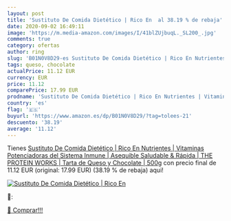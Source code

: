 ```yaml
---
layout: post
title: 'Sustituto De Comida Dietético | Rico En  al 38.19 % de rebaja'
date: 2020-09-02 16:49:11
image: 'https://m.media-amazon.com/images/I/41blZUjbuqL._SL200_.jpg'
comments: true
category: ofertas
author: ring
slug: 'B01N0V8D29-es Sustituto De Comida Dietético | Rico En Nutrientes |...'
tags: queso, chocolate
actualPrice: 11.12 EUR
currency: EUR
price: 11.12
comparePrice: 17.99 EUR
prodname: 'Sustituto De Comida Dietético | Rico En Nutrientes | Vitaminas Potenciadoras del Sistema Inmune | Asequible  Saludable & Rápida | THE PROTEIN WORKS | Tarta de Queso y Chocolate | 500g'
country: 'es'
flag: '🇪🇸'
buyurl: 'https://www.amazon.es/dp/B01N0V8D29/?tag=tolees-21'
descuento: '38.19'
average: '11.12'
---
```


Tienes [Sustituto De Comida Dietético | Rico En Nutrientes | Vitaminas Potenciadoras del Sistema Inmune | Asequible  Saludable & Rápida | THE PROTEIN WORKS | Tarta de Queso y Chocolate | 500g](https://www.amazon.es/dp/B01N0V8D29/?tag=tolees-21) con precio final de  11.12 EUR (original: 17.99 EUR) (38.19 %  de rebaja) aqui!

[![Sustituto De Comida Dietético | Rico En ](https://m.media-amazon.com/images/I/41blZUjbuqL._SL200_.jpg)](https://www.amazon.es/dp/B01N0V8D29/?tag=tolees-21)

🔎:


[🛒 Comprar!!!](https://www.amazon.es/dp/B01N0V8D29/?tag=tolees-21)
